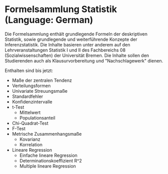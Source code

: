 # Formelsammlung Statistik (Language: German)

Die Formelsammlung enthält grundlegende Formeln der deskriptiven Statistik, sowie grundlegende und weiterführende Konzepte der Inferenzstatistik. Die Inhalte basieren unter anderem auf den Lehrveranstaltungen Statistik I und II des Fachbereichs 08 (Sozialwissenschaften) der Universität Bremen. Die Inhalte sollen den Studierenden auch als Klausurvorbereitung und "Nachschlagewerk" dienen.

Enthalten sind bis jetzt:

- Maße der zentralen Tendenz
- Verteilungsformen
- Univariate Streuungsmaße
- Standardfehler
- Konfidenzintervalle
- t-Test
  - Mittelwert
  - Populationsanteil
- Chi-Quadrat-Test
- F-Test
- Metrische Zusammenhangsmaße
  - Kovarianz
  - Korrelation
- Lineare Regression
  - Einfache lineare Regression
  - Determinationskoeffizient R^2
  - Multiple lineare Regression
